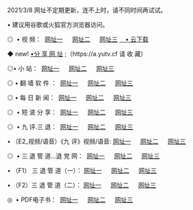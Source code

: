 <p>2021/3/8 网址不定期更新，连不上时，请不同时间再试试。
<p>• 建议用谷歌或火狐官方浏览器访问。
<p>◎  • 视 频： 
<a href="http://hgk.guitarhaven.com/" target="_blank">网址一</a> 　 
<a href="http://hsi.guitarhaven.com/" target="_blank">网址二</a> 　 
<a href="http://hsi.guitarhaven.com/b.html" target="_blank">网址三</a>
<a href="https://yadi.sk/d/d0sUeAOpal3njw" target="_blank">　• 云下载 </a></p>
<p>◆ new! <a href="http://hpi.guitarhaven.com/a.html">•分 享 网 址</a> ;（https://a.yutv.cf 请 收 藏） </p>

<p>◎•  小 站：  
<a href="http://hgk.guitarhaven.com/f.html" target="_blank">网址一</a> 　 
<a href="http://hsi.guitarhaven.com/h.html" target="_blank">网址二</a> 　 
<a href="http://hsi.guitarhaven.com/k/" target="_blank">网址三</a></p><p>

<p>◎  • 翻 墙 软 件 ：  
<a href="http://hgk.guitarhaven.com/ff/" target="_blank">网址一</a> 　 
<a href="http://hsi.guitarhaven.com/s/read/a1_nd.html" target="_blank">网址二</a> 　 
<a href="http://hsi.guitarhaven.com/ff/index.html" target="_blank">网址三</a></p>
<p>◎  • 每 日 新 闻：  
<a href="http://hgk.guitarhaven.com/day/" target="_blank">网址一</a> 　 
<a href="http://hsi.guitarhaven.com/day/" target="_blank">网址二</a> 　 
<a href="http://hsi.guitarhaven.com/day/index.html" target="_blank">网址三</a></p>
<p>◎   • 短 波 分 享：  
<a href="http://hgk.guitarhaven.com/h/" target="_blank">网址一</a> 　 
<a href="http://hsi.guitarhaven.com/h/" target="_blank">网址二</a> 　 
<a href="http://hsi.guitarhaven.com/h/index.html" target="_blank">网址三</a></p>
<p>◎   • 九 评.三 退：  
<a href="http://hgk.guitarhaven.com/t/" target="_blank">网址一</a> 　 
<a href="http://hsi.guitarhaven.com/v2/index.html" target="_blank">网址二</a> 　 
<a href="http://hsi.guitarhaven.com/tt/index.html" target="_blank">网址三</a> 　</p>
<p>  • （E2_视频/语音）《九 评》视频/语音: 
<a href="http://hgk.guitarhaven.com/7738.html" target="_blank">网址一</a> 　 
<a href="http://hsi.guitarhaven.com/7614.html" target="_blank">网址二</a> 　 
<a href="http://hsi.guitarhaven.com/7633.html" target="_blank">网址三</a></p>
<p>◎   • 三 退 管 道...退 党 网：  
<a href="http://hgk.guitarhaven.com/go/td1.html" target="_blank">网址一</a> 　 
<a href="http://hsi.guitarhaven.com/go/td2.html" target="_blank">网址二</a> 　 
<a href="http://hsi.guitarhaven.com/go/td3.html" target="_blank">网址三</a></p>
<p>  • （F1） 三 退 管 道（一）： 
<a href="http://hgk.guitarhaven.com/dd/" target="_blank">网址一</a> 　 
<a href="http://hsi.guitarhaven.com/s/read/a1_tdx.html" target="_blank">网址二</a> 　 
<a href="http://hsi.guitarhaven.com/dd/" target="_blank">网址三</a></p>
<p>  • （F2）三 退 管 道（二）： 
<a href="http://hsi.guitarhaven.com/d/" target="_blank">网址一</a> 　 
<a href="http://hgk.guitarhaven.com/d/index.html" target="_blank">网址二</a> 　 
<a href="http://hsi.guitarhaven.com/d/" target="_blank">网址三</a></p>
<p>◎   • PDF电子书：  
<a href="http://hgk.guitarhaven.com/p/" target="_blank">网址一</a> 　 
<a href="http://hsi.guitarhaven.com/p/index.html" target="_blank">网址二</a> 　 
<a href="http://hsi.guitarhaven.com/p/" target="_blank">网址三</a></p>
